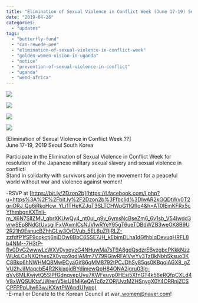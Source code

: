 ```yaml
---
title: "Elimination of Sexual Violence in Conflict Week (June 17-19) Seoul, South Korea"
date: "2019-04-26"
categories: 
  - "updates"
tags: 
  - "butterfly-fund"
  - "can-rewede-pee"
  - "elimination-of-sexual-violence-in-conflict-week"
  - "golden-women-vision-in-uganda"
  - "notice"
  - "prevention-of-sexual-violence-in-conflict"
  - "uganda"
  - "wend-africa"
---
```


![](http://womenandwar.net/kr/wp-content/uploads/2019/04/슬라이드1.jpg)

![](http://womenandwar.net/kr/wp-content/uploads/2019/04/슬라이드2-1.jpg)

![](http://womenandwar.net/kr/wp-content/uploads/2019/04/슬라이드3-1.jpg)

![](http://womenandwar.net/kr/wp-content/uploads/2019/04/슬라이드4-1.jpg)

\[Elimination of Sexual Violence in Conflict Week ??\]  
June 17-19, 2019 Seoul South Korea

Participate in the Elimination of Sexual Violence in Conflict Week for resolution of the Japanese military sexual slavery and sexual violence in conflict!  
Stand in solidarity with survivors and join the movement for a peaceful world without war and violence against women!

\-RSVP at [https://bit.ly/2Dzon2b](https://l.facebook.com/l.php?u=https%3A%2F%2Fbit.ly%2F2Dzon2b%3Ffbclid%3DIwAR2kGQDtWv0T2qriORJ_Qg6iRkoHcw_YLi1THeKZJqT3SLTCHWpG11QfIq4&h=AT0IEmKFRx5cYfhmbgnKXTnli-m_X6N7SlIZMU_qbrXKUwQy4_nt0uI_g9v_6ymsNcBseZm6_6v1sb_V54Iwdd3vrwSEp8NdGtUvsgiIFxVAxmlCsNJVlwRYeY95gT6ueTDBdWZB3weOK8B9U2R21h9EanucBZhhGLw3OrDVub_5EL8uZRjRLZ-zzfdfP1fSF9cqkctj6njDOw8BbC6SSE7JH_kEbimDLha1dGfhbIqDevuqHRFL8b4NM--7H3tP-flv0DvG2wwwLcWXV0yxqvzG4NHuwMa7sT9A8gdQsdzrEByzgbcPKkkNzzWUoLCxNXQthes2X0vgo9qdIAMm7V79RGiwRFAlVwYv3TzBkNbhSksuo3KC8Bkp6hNWHMQ8MwECyaGif86qMM8792tPCJDhSy85qs0KBqqiAGX8_gZVU2hJiIMaqcbE4R2KkjxpjdBYdimewQpH84ONA2igru03lg-qVy6MLKwjytQ5SlPfGdnqvepUvu7KWFeuvp0HEsi5XfnGT4k56eRQfpCXLd4V8xWQSUKtafJWrenV5isU8MjKeQATc6zZORjUvzMZHSnygX0Y4ORRnjZCSCPFPPpUlw63wJKXwtPWApdU1ypp)  
\-E-mail or Donate to the Korean Council at war\_women@naver.com!
